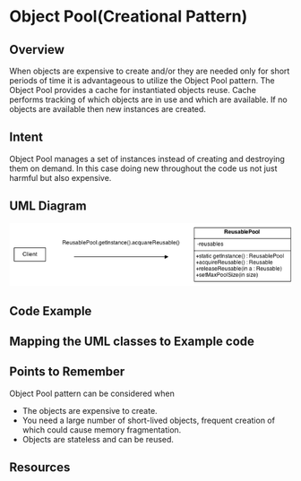 # Object Pool(Creational Pattern)

## Overview
When objects are expensive to create and/or they are needed only for short periods of time it is advantageous to utilize the Object Pool pattern. 
The Object Pool provides a cache for instantiated objects reuse. Cache performs tracking of which objects are in use and which are available. 
If no objects are available then new instances are created. 

## Intent
Object Pool manages a set of instances instead of creating and destroying them on demand.
In this case doing new throughout the code us not just harmful but also expensive.

## UML Diagram
![plot](./objectpool_1.png)

## Code Example

## Mapping the UML classes to Example code

## Points to Remember
Object Pool pattern can be considered when
- The objects are expensive to create.
- You need a large number of short-lived objects, frequent creation of which could cause memory fragmentation.
- Objects are stateless and can be reused.

## Resources
